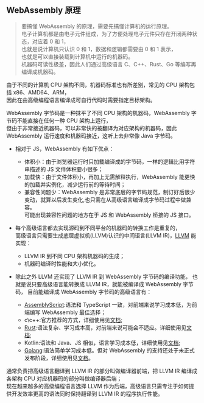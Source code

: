 ## WebAssembly 原理

>要搞懂 WebAssembly 的原理，需要先搞懂计算机的运行原理。  
电子计算机都是由电子元件组成，为了方便处理电子元件只存在开闭两种状态，对应着 0 和 1，  
也就是说计算机只认识 0 和 1，数据和逻辑都需要由 0 和 1 表示，  
也就是可以直接装载到计算机中运行的机器码。   
机器码可读性极差，因此人们通过高级语言 C、C++、Rust、Go 等编写再编译成机器码。  

由于不同的计算机 CPU 架构不同，机器码标准也有所差别，常见的 CPU 架构包括 x86、AMD64、ARM，  
因此在由高级编程语言编译成可自行代码时需要指定目标架构。

WebAssembly 字节码是一种抹平了不同 CPU 架构的机器码，WebAssembly 字节码不能直接在任何一种 CPU 架构上运行，   
但由于非常接近机器码，可以非常快的被翻译为对应架构的机器码，因此 WebAssembly 运行速度和机器码接近，这听上去非常像 Java 字节码。  

- 相对于 JS，WebAssembly 有如下优点：

  - 体积小：由于浏览器运行时只加载编译成的字节码，一样的逻辑比用字符串描述的 JS 文件体积要小很多；
  - 加载快：由于文件体积小，再加上无需解释执行，WebAssembly 能更快的加载并实例化，减少运行前的等待时间；
  - 兼容性问题少：WebAssembly 是非常底层的字节码规范，制订好后很少变动，就算以后发生变化,也只需在从高级语言编译成字节码过程中做兼容。  
    可能出现兼容性问题的地方在于 JS 和 WebAssembly 桥接的 JS 接口。

- 每个高级语言都去实现源码到不同平台的机器码的转换工作是重复的，  
高级语言只需要生成底层虚拟机(LLVM)认识的中间语言(LLVM IR)，[LLVM](https://github.com/AssemblyScript/assemblyscript/wiki/Built-in-functions) 能实现：

  - LLVM IR 到不同 CPU 架构机器码的生成；
  - 机器码编译时性能和大小优化。

- 除此之外 LLVM 还实现了 LLVM IR 到 WebAssembly 字节码的编译功能，
也就是说只要高级语言能转换成 LLVM IR，就能被编译成 WebAssembly 字节码，
目前能编译成 WebAssembly 字节码的高级语言有：

  - [AssemblyScript](https://github.com/AssemblyScript/assemblyscript):语法和 TypeScript 一致，对前端来说学习成本低，为前端编写 WebAssembly 最佳选择；
  - c\c++:官方推荐的方式，详细使用见[文档](http://webassembly.org.cn/getting-started/developers-guide/);
  - [Rust](https://www.rust-lang.org/):语法复杂、学习成本高，对前端来说可能会不适应。详细使用见[文档](https://github.com/rust-lang-nursery/rust-wasm);
  - Kotlin:语法和 Java、JS 相似，语言学习成本低，详细使用见[文档](https://kotlinlang.org/docs/reference/native-overview.html);
  - [Golang](https://golang.org/):语法简单学习成本低。但对 WebAssembly 的支持还处于未正式发布阶段，详细使用见[文档](https://blog.gopheracademy.com/advent-2017/go-wasm/)。

通常负责把高级语言翻译到 LLVM IR 的部分叫做编译器前端，把 LLVM IR 编译成各架构 CPU 对应机器码的部分叫做编译器后端；   
现在越来越多的高级编程语言选择 LLVM 作为后端，高级语言只需专注于如何提供开发效率更高的语法同时保持翻译到 LLVM IR 的程序执行性能。
